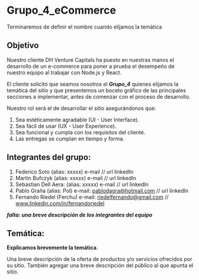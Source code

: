 # Grupo_4_eCommerce
Terminaremos de definir el nombre cuando elijamos la temática

## Objetivo 
Nuestro cliente DH Venture Capitals ha puesto en nuestras manos el desarrollo de un e-commerce
para poner a prueba el desempeño de nuestro equipo al trabajar con Node.js y React.

El cliente solicitó que seamos nosotros el ***Grupo_4*** quienes elijamos la temática del sitio
y que presentemos un boceto gráfico de las principales secciones a implementar, antes de
comenzar con el proceso de desarrollo.

Nuestro rol será el de desarrollar el sitio asegurándonos que:
1. Sea estéticamente agradable (UI - User Interface).
2. Sea fácil de usar (UX - User Experience).
3. Sea funcional y cumpla con los requisitos del cliente.
4. Las entregas se cumplan en tiempo y forma.

## Integrantes del grupo:

1. Federico Soto (alias: xxxxx) e-mail // url linkedIn
2. Martin Bufczyk (alias: xxxxx) e-mail // url linkedIn
3. Sebastian Dell Aera: (alias: xxxxx) e-mail // url linkedIn 
4. Pablo Graña (alias: Pol) e-mail: pablodagra@hotmail.com // url linkedIn 
5. Fernando Riedel (Ferchu)  e-mail: riedelfernando@gmail.com // www.linkedin.com/in/fernandoriedel  

***falta: una breve descripción de los integrantes del equipo*** 

## Temática: 

**Explicamos brevemente la temática**.

Una breve descripción de la oferta de productos y/o servicios ofrecidos por su
sitio. También agregar una breve descripción del público al que apunta el sitio.
